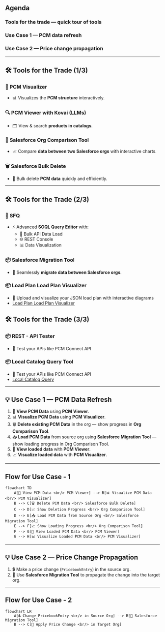 

## Agenda
### Tools for the trade — quick tour of tools 
### Use Case 1 — PCM data refresh
### Use Case 2 — Price change propagation

---

## 🛠 Tools for the Trade (1/3)

### 🎯 **PCM Visualizer**
- 📊 Visualizes the **PCM structure** interactively.

### 🔍 **PCM Viewer with Kovai (LLMs)**
- 🗂 View & search **products in catalogs**.

### 🔄 **Salesforce Org Comparison Tool**
- 📈 Compare **data between two Salesforce orgs** with interactive charts.

### 🗑 **Salesforce Bulk Delete**
- 🧹 Bulk delete **PCM data** quickly and efficiently.

---

## 🛠 Tools for the Trade (2/3)

### 🧠 **SFQ**
- ⚡ Advanced **SOQL Query Editor** with:
  - 🚚 Bulk API Data Load
  - 🌐 REST Console
  - 📊 Data Visualization

### 📦 **Salesforce Migration Tool**
- 🔗 Seamlessly **migrate data between Salesforce orgs**.

### 📦 **Load Plan Load Plan Visualizer**
- 🔗 Upload and visualize your JSON load plan with interactive diagrams
- [Load Plan Load Plan Visualizer](https://mchinnappan100.github.io/pages2/tools/load-plan/)


## 🛠 Tools for the Trade (3/3)

###  📦 **REST - API Tester**
- 🔗 Test your APIs like PCM Connect API

###  📦 **Local Catalog Query Tool**
- 🔗 Test your APIs like PCM Connect API
- [Local Catalog Query](https://mchinnappan100.github.io/pages2/tools/smt/localcatalog.html)


---

## 💡 Use Case 1 — **PCM Data Refresh**

1. 👀 **View PCM Data** using **PCM Viewer**.
2. 📊 **Visualize PCM Data** using **PCM Visualizer**.
3. 🗑 **Delete existing PCM Data** in the org — show progress in **Org Comparison Tool**.
4. 📥 **Load PCM Data** from source org using **Salesforce Migration Tool** — show loading progress in Org Comparison Tool.
5. 👀 **View loaded data** with **PCM Viewer**.
6. 📈 **Visualize loaded data** with **PCM Visualizer**.

---
## Flow for Use Case - 1
```mermaid
flowchart TD
    A[👀 View PCM Data <br/> PCM Viewer] --> B[📊 Visualize PCM Data <br/> PCM Visualizer]
    B --> C[🗑 Delete PCM Data <br/> Salesforce Bulk Delete]
    C --> D[📈 Show Deletion Progress <br/> Org Comparison Tool]
    D --> E[📥 Load PCM Data from Source Org <br/> Salesforce Migration Tool]
    E --> F[📈 Show Loading Progress <br/> Org Comparison Tool]
    F --> G[👀 View Loaded PCM Data <br/> PCM Viewer]
    G --> H[📊 Visualize Loaded PCM Data <br/> PCM Visualizer]

```
---

## 💡 Use Case 2 — **Price Change Propagation**

1. 💲 Make a price change (`PricebookEntry`) in the source org.
2. 🔁 Use **Salesforce Migration Tool** to propagate the change into the target org.

---

## Flow for Use Case - 2 

```mermaid
flowchart LR
    A[💲 Change PricebookEntry <br/> in Source Org] --> B[🚀 Salesforce Migration Tool]
    B --> C[🔁 Apply Price Change <br/> in Target Org]
```
